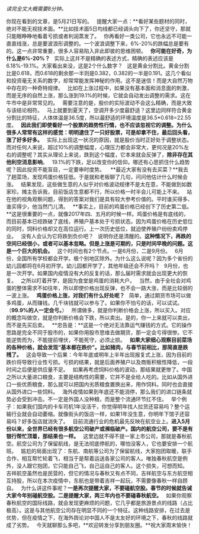 *读完全文大概需要8分钟。*
  
你现在看到的文章，是5月21日写的。
 
提醒大家一点：**看好某些题材的同时，绝对不能无视技术面。**比如技术面5日均线都已经调头向下了，你还坚守，那就只能眼睁睁地看着亏损或者利润蒸发了。
 
你再看好一类公司，它也永远不可能一直直线涨，总是要波浪形调整的。一个波浪调整下来，6%-20%的跌幅总是要有的。这一点非常重要，很多人容易陷入非此即彼的思维困顿。
 
**你可能在好奇，为什么是6%-20%？**
 
实际上这并不是精确的表述方式，精确的表述应该是6.18%-19.1%。大家看出来没，这是2个什么数字？
 
这是黄金分割比。黄金分割比是0.618，而0.618的剩余那一半则是0.382，0.382的一半是0.191。这几个看似和投资毫无关系的数字，却常常能发挥神秘的作用。这不是迷信！而是大自然万物中存在的一种奇特规律。
 
比如在上涨过程中，如果没有基本面和消息面的刺激，而是无序的自然上涨，那么涨到19.1%的时候，它就会自动发出调整的需求。这在牛市中是非常常见的。
 
需要注意的是，股价的实际波动不会这么精确，而是大致与该结论相符。
 
马上就要到夏天了，空调开多少度最舒适？这里边同样符合黄金分割比的特征，人体体温是36.5度，所以最舒适的环境温度是36.5\*0.618=22.55度。
 
**因此我们即使看好一个股票的趋势性行情，也不应该忽视它的调整。为什么很多人常常有这样的感觉：明明逮住了一只好股票，可是却拿不住，最后回头看，涨了好多好多。**
 
实际上出现这一状况的原因，就是股价当时正好处于调整状态。而对任何人来说，超过10%的调整幅度，心理压力都会非常大，更何况是20%左右的调整呢？其实从理论上来说，跌到这个幅度，它本来就会反弹了，**除非存在其他利空消息影响**。
 
19.1%的下跌，足以改变你的信仰。哪还有心思抓住什么趋势呢？因此投资不能盲目，一定要审时度势。
  
**最近大家有没有去买菜？**我去了趟菜场，发现鸡蛋价格狂低。于是就和老板聊了几句，问问他估计什么时候会涨。
 
结果发现，这些做生意的人似乎对价格波动规律不是太在意，不能做到如数家珍。摊主告诉我，目前饭店生意都不行，所以价格一时半会儿可能上不来。
 
站在他的视角观察问题，得到的答案对我们是具有较大参考价值的。平时谁买得多、谁买得少，他当然门儿清。
 
**事实上，目前的鸡蛋价格已经创下了历史第二低。**这是很重要的一点，就像2017年四、五月的时候一样。鸡蛋价格是有底线的，而目前基本已经跌破了底线，养殖户基本处于亏损状态。因为鸡蛋价格在历史低位的同时，饲料价格却又在高位运行。上一次历史低位，就迫使养殖户纷纷卖鸡停业。
 
没有人会认为它将跌到负价吧？
 
说明你还是清醒的。**这种情况下，再跌的空间已经很小，或者可以基本忽略。但是上涨是可期的，只是时间早晚的问题。这是一个巨大的机会。**
 
这个时间也有2个节点。一是6月份，二是9月份。
 
6月份，全国所有学校都会开学。极个别地区除外。为什么这么说呢？因为多个省份的幼儿园都将在6月初开学。幼儿园都开学了，其他年级还会不开吗？
 
9月份，也是一次开学。如果国内疫情没有大的反复的话，那么届时需求就会出现更大的恢复。
 
之所以盯着开学，是因为食堂是鸡蛋的消耗大户。
 
当然，由于全社会对鸡蛋的整体需求不如往年，所以即使价格出现反弹，也不会一路大涨，而是比较弱的一波上涨。
 
**鸡蛋价格上涨，对我们有什么好处呢？**
 
简单，通过期货市场可以做多鸡蛋，从而赚钱。几千块钱就可以参与了。如果你不怕亏的话，可以试试。（**99.9%的人一定会亏。**）
 
所谓做多，就是你判断价格会上涨，所以买入。对应的概念叫做空，就是你判断价格会下跌，所以卖出。是的，你一上来就可以卖出，而不是先买后卖。
 
**忠告是：**这是一个绝对无法靠运气赚钱的方式。它的操作思路是完全不同于股市的，如果你用股市思维去做期货，那一定会亏得很惨。它不能逆势而为，不能提前埋伏，不能死守，必须止损。
 
**如果大家细心观察目前菜场的各种价格，就会发现“基本都在跌价”。比如猪肉，与春节前相比，那简直是跌残了。**
 
这会导致一个后果：今年年底或明年上半年出现报复式上涨，因为目前的跌价将导致行业性亏损。亏损的结果，就是后面养殖户以及商贩积极性降低，一段时间之后便是供应量不足。
 
如果再考虑饲料价格的波动，那结果就更惨了。中国之所以大量进口粮食，主要是结构性的需要，它并不是全给人吃的。比如从国外进口一些优质粮食，那么就可以把国内劣质粮食置换出来，用作饲料。同时也会直接从国外进口一些饲料。
 
海外疫情如果到年底还不能消停，那么我们的进口链条就势必会受到冲击。不一定是外国人没种粮，而是整个流通环节扛不住。
 
举个例子：如果我们国内的卡车司机1年没活干，你觉得明年找人拉货还容易吗？整个运输行业就会自动萎缩。就像街头的饭店一样，如果1年没生意，你明年下馆子还容易吗？好多饭店就消失了。
 
目前流通行业的危机最先反映在航空业上。**进入5月份以来，全世界已经有很多航空公司破产或濒临破产。国内的航空公司，要不是有银行帮忙顶着，那结果也一样。**
 
这里边就不得不提一家上市公司，那就是春秋航空。航空公司为了保留航线，是无法彻底停航的，哪怕没客人，它也要安排一个航班。
 
尴尬的局面出现了：东航、南航等公司为了保留航线，大家抱团取暖，联手合作，相互帮忙轮着飞，相当于是帮着运送各家公司的客人。唯独春秋航空是例外，没人跟它抱团，它只能自己飞，自己运自己的客人。这个损失，可想而知。
 
吉祥航空虽然也是民营的，但它的情况与春秋又有点不同，吉祥航空与东方航空相互持股，所以在本次疫情中，东航也是带着吉祥一起玩，不需要像春秋一样自顾自。
 
为什么讲这件事呢？**一是再次提醒大家，不要碰航空股。春节的时候就告诫大家今年别碰航空股。二是提醒大家，两三年内也不要碰春秋航空。**
 
如果你观察春秋航空的国际线路，就会发现更麻烦的问题，它几乎都是旅游景点的线路（占比极高）。这是与其他航空公司存在明显不同的一个特征。这种线路安排，在过去是优势，但在疫情之下，在海外舆论对中国人不是太友好的环境之下，春秋的线路就成了劣势。
 
今天就聊那么多吧，**欢迎转发分享到朋友圈。**祝大家周末愉快！